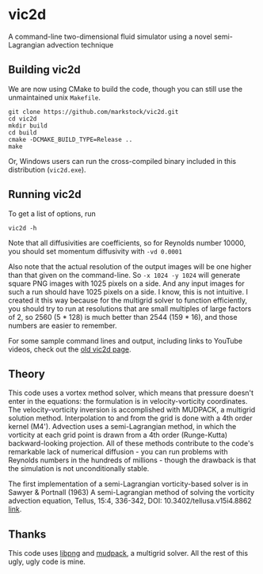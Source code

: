# vic2d

A command-line two-dimensional fluid simulator using a novel semi-Lagrangian advection technique

## Building vic2d

We are now using CMake to build the code, though you can still use the unmaintained unix `Makefile`.

    git clone https://github.com/markstock/vic2d.git
    cd vic2d
    mkdir build
    cd build
    cmake -DCMAKE_BUILD_TYPE=Release ..
    make

Or, Windows users can run the cross-compiled binary included in this distribution (`vic2d.exe`).

## Running vic2d

To get a list of options, run

    vic2d -h

Note that all diffusivities are coefficients, so for Reynolds number 10000, you should set momentum diffusivity with `-vd 0.0001`

Also note that the actual resolution of the output images will be one higher than that given on the command-line. So `-x 1024 -y 1024` will generate square PNG images with 1025 pixels on a side. And any input images for such a run should have 1025 pixels on a side. I know, this is not intuitive. I created it this way because for the multigrid solver to function efficiently, you should try to run at resolutions that are small multiples of large factors of 2, so 2560 (5 * 128) is much better than 2544 (159 * 16), and those numbers are easier to remember.

For some sample command lines and output, including links to YouTube videos, check out the [old vic2d page](http://markjstock.org/vic2d/).

## Theory

This code uses a vortex method solver, which means that pressure doesn't enter in the equations: the formulation is in velocity-vorticity coordinates. The velocity-vorticity inversion is accomplished with MUDPACK, a multigrid solution method. Interpolation to and from the grid is done with a 4th order kernel (M4'). Advection uses a semi-Lagrangian method, in which the vorticity at each grid point is drawn from a 4th order (Runge-Kutta) backward-looking projection. All of these methods contribute to the code's remarkable lack of numerical diffusion - you can run problems with Reynolds numbers in the hundreds of millions - though the drawback is that the simulation is not unconditionally stable.

The first implementation of a semi-Lagrangian vorticity-based solver is in Sawyer & Portnall (1963) A semi-Lagrangian method of solving the vorticity advection equation, Tellus, 15:4, 336-342, DOI: 10.3402/tellusa.v15i4.8862 [link](https://doi.org/10.3402/tellusa.v15i4.8862).

## Thanks

This code uses [libpng](https://github.com/glennrp/libpng) and [mudpack](https://www2.cisl.ucar.edu/resources/legacy/mudpack), a multigrid solver. All the rest of this ugly, ugly code is mine.

